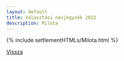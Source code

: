 ```yaml
---
layout: default
title: Választási névjegyzék 2022
description: Milota
---
```


{% include settlementHTMLs/Milota.html %}

[Vissza](./)